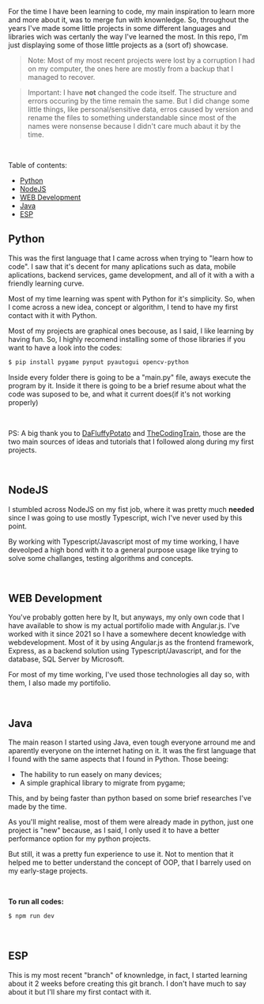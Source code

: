 <p>
For the time I have been learning to code, my main inspiration to learn more and more about it, was to merge fun with knownledge. So, throughout the years I've made some little projects in some different languages and libraries wich was certanly the way I've learned the most. In this repo, I'm just displaying some of those little projects as a (sort of) showcase.
</p>

> Note: Most of my most recent projects were lost by a corruption I had on my computer, the ones here are mostly from a backup that I managed to recover.

> Important: I have **not** changed the code itself. The structure and errors occuring by the time remain the same. But I did change some little things, like personal/sensitive data, erros caused by version and rename the files to something understandable since most of the names were nonsense because I didn't care much abaut it by the time.

<br/>

<p>
Table of contents:
</p>

- [Python](#python)
- [NodeJS](#nodejs)
- [WEB Development](#web-development)
- [Java](#java)
- [ESP](#esp)

## Python
This was the first language that I came across when trying to "learn how to code". I saw that it's decent for many aplications such as data, mobile aplications, backend services, game development, and all of it with a with a friendly learning curve.


Most of my time learning was spent with Python for it's simplicity. So, when I come across a new idea, concept or algorithm, I tend to have my first contact with it with Python.


Most of my projects are graphical ones becouse, as I said, I like learning by having fun. So, I highly recomend installing some of those libraries if you want to have a look into the codes:

```bash
$ pip install pygame pynput pyautogui opencv-python
```

Inside every folder there is going to be a "main.py" file, aways execute the program by it. Inside it there is going to be a brief resume about what the code was suposed to be, and what it current does(if it's not working properly)

</br>

PS: A big thank you to <a href=https://github.com/DaFluffyPotato>DaFluffyPotato</a> and 
<a href=https://www.youtube.com/@TheCodingTrain>TheCodingTrain</a>, those are the two main sources of ideas and tutorials that I followed along during my first projects.

</br>

## NodeJS
I stumbled across NodeJS on my fist job, where it was pretty much **needed** since I was going to use mostly Typescript, wich I've never used by this point.


By working with Typescript/Javascript most of my time working, I have deveolped a high bond with it to a general purpose usage like trying to solve some challanges, testing algorithms and concepts.

<br/>

## WEB Development

You've probably gotten here by It, but anyways, my only own code that I have available to show is my actual portifolio made with Angular.js.
I've worked with it since 2021 so I have a somewhere decent knowledge with webdevelopment. Most of it by using Angular.js as the frontend framework, Express, as a backend solution using Typescript/Javascript, and for the database, SQL Server by Microsoft.

For most of my time working, I've used those technologies all day so, with them, I also made my portifolio.

<br/>

## Java

The main reason I started using Java, even tough everyone arround me and aparently everyone on the internet hating on it. It was the first language that I found with the same aspects that I found in Python. Those beeing: 

- The hability to run easely on many devices;
- A simple graphical library to migrate from pygame;

This, and by being faster than python based on some brief researches I've made by the time.

As you'll might realise, most of them were already made in python, just one project is "new" because, as I said, I only used it to have a better performance option for my python projects. 

But still, it was a pretty fun experience to use it. Not to mention that it helped me to better understand the concept of OOP, that I barrely used on my early-stage projects.

</br>

**To run all codes:**
```bash
$ npm run dev
```

<br/>

## ESP

This is my most recent "branch" of knownledge, in fact, I started learning about it 2 weeks before creating this git branch. I don't have much to say about it but I'll share my first contact with it.
